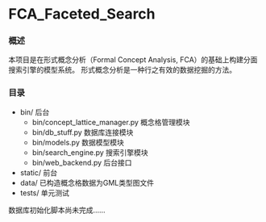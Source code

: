 # FCA_Faceted_Search

### 概述
本项目是在形式概念分析（Formal Concept Analysis, FCA）的基础上构建分面搜索引擎的模型系统。
形式概念分析是一种行之有效的数据挖掘的方法。

### 目录
* bin/ 后台
    * bin/concept_lattice_manager.py 概念格管理模块
    * bin/db_stuff.py 数据库连接模块
    * bin/models.py 数据模型模块
    * bin/search_engine.py 搜索引擎模块
    * bin/web_backend.py 后台接口
* static/ 前台
* data/ 已构造概念格数据为GML类型图文件 
* tests/ 单元测试

数据库初始化脚本尚未完成……
